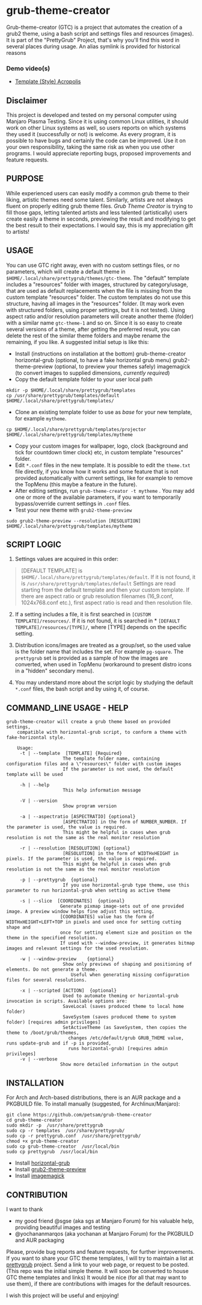 # grub-theme-creator
Grub-theme-creator (GTC) is a project that automates the creation of a grub2 theme, using a bash script and settings files and resources (images).
It is part of the "PrettyGrub" Project, that's why you'll find this word in several places during usage. An alias symlink is provided for historical reasons

### Demo video(s)
* [Template (Style) Acropolis](https://youtu.be/Gea4uyHeY5A)


## Disclaimer
This project is developed and tested on my personal computer using Manjaro Plasma Testing. Since it is using common Linux utilities, it should work on other Linux systems as well, so users reports on which systems they used it (successfully or not) is welcome.
As every program, it is possible to have bugs and certainly the code can be improved. Use it on your own responsibility, taking the same risk as when you use other programs. I would appreciate reporting bugs, proposed improvements and feature requests.

## PURPOSE
While experienced users can easily modify a common grub theme to their liking, artistic themes need some talent. Similarly, artists are not always fluent on properly editing grub theme files.
*Grub Theme Creator* is trying to fill those gaps, letting talented artists and less talented (artistically) users create easily a theme in seconds, previewing the result and modifying to get the best result to their expectations.
I would say, this is my appreciation gift to artists!

## USAGE
You can use GTC right away, even with no custom settings files, or no parameters, which will create a default theme in `$HOME/.local/share/prettygrub/themes/gtc-theme`. The "default" template includes a "resources" folder with images, structured by category/usage, that are used as default replacements when the file is missing from the custom template "resources" folder. The custom templates do not use this structure, having all images in the "resources" folder. (It may work even with structured folders, using proper settings, but it is not tested). Using aspect ratio and/or resolution parameters will create another theme (folder) with a similar name `gtc-theme-1` and so on. Since it is so easy to create several versions of a theme, after getting the preferred result, you can delete the rest of the similar theme folders and maybe rename the remaining, if you like.
A suggested initial setup is like this:
* Install (instructions on installation at the bottom)
	grub-theme-creator
	horizontal-grub (optional, to have a fake horizontal grub menu)
	grub2-theme-preview (optional, to preview your themes safely)
	imagemagick (to convert images to supplied dimensions, *currently required*)
* Copy the default template folder to your user local path
```
mkdir -p $HOME/.local/share/prettygrub/templates
cp /usr/share/prettygrub/templates/default $HOME/.local/share/prettygrub/templates/
```
* Clone an existing template folder to use as *base* for your new template, for example `mytheme`.
```
cp $HOME/.local/share/prettygrub/templates/projector $HOME/.local/share/prettygrub/templates/mytheme
```
* Copy your custom images for wallpaper, logo, clock (background and tick for countdown timer clock) etc, in custom template "resources" folder.
* Edit `*.conf` files in the new template.
It is possible to edit the `theme.txt` file directly, if you know how it works and some feature that is not provided automatically with current settings, like for example to remove the TopMenu (this maybe a feature in the future).
* After editing settings, run `grub-theme-creator -t mytheme` . You may add one or more of the available parameters, if you want to temporarily bypass/override current settings in `.conf` files.
* Test your new theme with `grub2-theme-preview`
```
sudo grub2-theme-preview --resolution [RESOLUTION] $HOME/.local/share/prettygrub/templates/mytheme
```

## SCRIPT LOGIC
1. Settings values are acquired in this order:

> [DEFAULT TEMPLATE] is `$HOME/.local/share/prettygrub/templates/default`.
If it is not found, it is `/usr/share/prettygrub/templates/default`
Settings are read starting from the default template and then your custom template.
If there are aspect ratio or grub resolution filenames (16_9.conf, 1024x768.conf etc.), first aspect ratio is read and then resolution file.

2. If a setting includes a file, it is first searched in `[CUSTOM TEMPLATE]/resources/`. If it is not found, it is searched in * `[DEFAULT TEMPLATE]/resources/[TYPE]/`, where [TYPE] depends on the specific setting.

3. Distribution icons/images are treated as a group/set, so the used value is the folder name that includes the set. For example `pg-square`. The `prettygrub` set is provided as a sample of how the images are converted, when used in TopMenu (workaround to present distro icons in a "hidden" secondary menu).

4. You may understand more about the script logic by studying the default `*.conf` files, the bash script and by using it, of course.

## COMMAND_LINE USAGE - HELP
```
grub-theme-creator will create a grub theme based on provided settings,
    compatible with horizontal-grub script, to conform a theme with fake-horizontal style.

    Usage:
     -t | --template  [TEMPLATE] {Required}
                     The template folder name, containing configuration files and a \"resources\" folder with custom images
                     If the parameter is not used, the default template will be used

     -h | --help
                     This help information message

     -V | --version
                     Show program version

     -a | --aspectratio [ASPECTRATIO] {optional}
                     [ASPECTRATIO] in the form of NUMBER_NUMBER. If the parameter is used, the value is required.
                     This might be helpful in cases when grub resolution is not the same as the real monitor resolution

     -r | --resolution [RESOLUTION] {optional}
                     [RESOLUTION] in the form of WIDTHxHEIGHT in pixels. If the parameter is used, the value is required.
                     This might be helpful in cases when grub resolution is not the same as the real monitor resolution

     -p | --prettygrub  {optional}
                     If you use horizontal-grub type theme, use this parameter to run horizontal-grub when setting as active theme

     -s | --slice  [COORDINATES]  {optional}
                    Generate pixmap image-sets out of one provided image. A preview window helps fine adjust this setting.
                    [COORDINATES] value has the form of WIDTHxHEIGHT+LEFT+TOP in pixels and used once for setting cutting shape and
                    once for setting element size and position on the theme in the specified resolution.
                    If used with --window-preview, it generates bitmap images and relevant settings for the used resolution.

     -w | --window-preview    {optional}
                     Show only previews of shaping and positioning of elements. Do not generate a theme.
                        Useful when generating missing configuration files for several resolutions.

     -x | --scripted [ACTION]  {optional}
                     Used to automate theming or horizontal-grub invocation in scripts. Available options are:
                     SaveLocal (saves produced theme to local home folder)
                     SaveSystem (saves produced theme to system folder) [requires admin privileges]
                     SetActiveTheme (as SaveSystem, then copies the theme to /boot/grub/themes,
                       changes /etc/default/grub GRUB_THEME value, runs update-grub and if -p is provided,
                       runs horizontal-grub) [requires admin privileges]
     -v | --verbose
                    Show more detailed information in the output

```

## INSTALLATION
For Arch and Arch-based distributions, there is an AUR package and a PKGBUILD file.
To install manually (suggested, for Archlinux/Manjaro):
```
git clone https://github.com/petsam/grub-theme-creator
cd grub-theme-creator
sudo mkdir -p  /usr/share/prettygrub
sudo cp -r templates  /usr/share/prettygrub/
sudo cp -r prettygrub.conf  /usr/share/prettygrub/
chmod +x grub-theme-creator
sudo cp grub-theme-creator  /usr/local/bin
sudo cp prettygrub  /usr/local/bin
```
* Install [horizontal-grub](https://github.com/petsam/horizontal-grub)
* Install [grub2-theme-preview](https://github.com/hartwork/grub2-theme-preview)
* Install [imagemagick](https://www.imagemagick.org/)

## CONTRIBUTION
I want to thank
* my good friend @sgse (aka sgs at Manjaro Forum) for his valuable help, providing beautiful images and testing
* @yochananmarqos (aka yochanan at Manjaro Forum) for the PKGBUILD and AUR packaging

Please, provide bug reports and feature requests, for further improvements.
If you want to share your GTC theme templates, I will try to maintain a list at [prettygrub](https://github.com/petsam/prettygrub) project. Send a link to your web page, or request to be posted. (This repo was the initial simple theme. It will soon be converted to house GTC theme templates and links)
It would be nice (for all that may want to use them), if there are contributions with images for the default resources.

I wish this project will be useful and enjoying!

